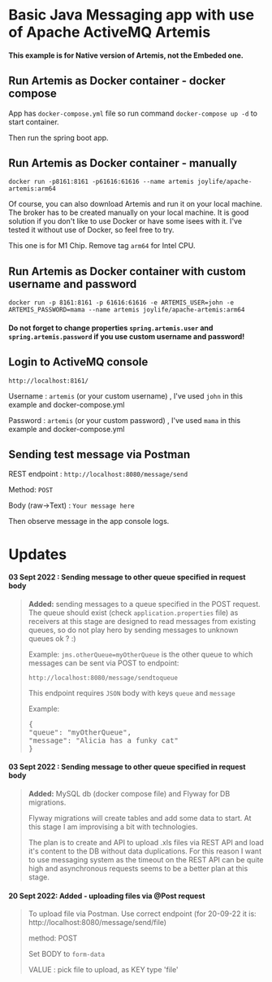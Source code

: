 # Basic Java Messaging app with use of Apache ActiveMQ Artemis
#### This example is for Native version of Artemis, not the Embeded one.

## Run Artemis as Docker container - docker compose
App has `docker-compose.yml` file so run command `docker-compose up -d` to start container.

Then run the spring boot app. 

## Run Artemis as Docker container - manually
`docker run -p8161:8161 -p61616:61616 --name artemis joylife/apache-artemis:arm64`

Of course, you can also download Artemis and run it on your local machine. The broker has to be created manually on your local machine. It is good solution if you don't like to use Docker or have some isees
with it. I've tested it without use of Docker, so feel free to try.

This one is for M1 Chip. Remove tag `arm64` for Intel CPU.

## Run Artemis as Docker container with custom username and password

`docker run -p 8161:8161 -p 61616:61616 -e ARTEMIS_USER=john -e ARTEMIS_PASSWORD=mama --name artemis joylife/apache-artemis:arm64`

#### Do not forget to change properties `spring.artemis.user` and `spring.artemis.password` if you use custom username and password!



## Login to ActiveMQ console
`http://localhost:8161/`

Username : `artemis` (or your custom username) , I've used `john` in this example and docker-compose.yml
 
Password : `artemis` (or your custom password) , I've used `mama` in this example and docker-compose.yml

## Sending test message via Postman

REST endpoint : `http://localhost:8080/message/send`

Method: `POST`

Body (raw->Text) : `Your message here`

Then observe message in the app console logs. 

# Updates

#### 03 Sept 2022 :  Sending message to other queue specified in request body

>**Added:** sending messages to a queue specified in the POST request. The queue should exist (check `application.properties` file) as receivers at this stage are 
> designed to read messages from existing queues, so do not play hero by sending messages to unknown queues ok ? :)
> 
> Example:
`jms.otherQueue=myOtherQueue` is the other queue to which messages can be sent via POST to endpoint: 
> 
> `http://localhost:8080/message/sendtoqueue`
>
>This endpoint requires `JSON` body with keys `queue` and `message`
> 
> Example:
><pre>{
>"queue": "myOtherQueue", 
>"message": "Alicia has a funky cat"
>}</pre>


#### 03 Sept 2022 :  Sending message to other queue specified in request body

>**Added:** MySQL db (docker compose file) and Flyway for DB migrations.
> 
> Flyway migrations will create tables and add some data to start.
> At this stage I am improvising a bit with technologies. 
> 
> The plan is to create and API to upload .xls files via REST API and load it's content to the DB
> without data duplications. For this reason I want to use messaging system as the timeout on the REST API can be quite high and 
> asynchronous requests seems to be a better plan at this stage. 


#### 20 Sept 2022: Added - uploading files via @Post request
> To upload file via Postman. Use correct endpoint (for 20-09-22 it is: http://localhost:8080/message/send/file) 
> 
> method: POST
> 
> Set BODY to `form-data`
> 
> VALUE : pick file to upload, as KEY type 'file'
